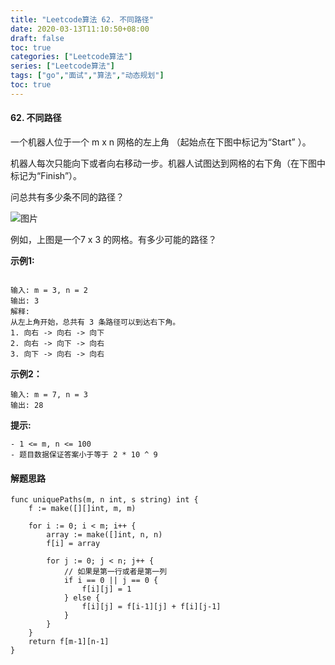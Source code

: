 ```yaml
---
title: "Leetcode算法 62. 不同路径"
date: 2020-03-13T11:10:50+08:00
draft: false
toc: true
categories: ["Leetcode算法"]
series: ["Leetcode算法"]
tags: ["go","面试","算法","动态规划"]
toc: true
---
```


#### 62. 不同路径

一个机器人位于一个 m x n 网格的左上角 （起始点在下图中标记为“Start” ）。

机器人每次只能向下或者向右移动一步。机器人试图达到网格的右下角（在下图中标记为“Finish”）。

问总共有多少条不同的路径？

![图片](/images/blog/2020-3/robot_maze.png)

例如，上图是一个7 x 3 的网格。有多少可能的路径？

**示例1:**

``` golang

输入: m = 3, n = 2
输出: 3
解释:
从左上角开始，总共有 3 条路径可以到达右下角。
1. 向右 -> 向右 -> 向下
2. 向右 -> 向下 -> 向右
3. 向下 -> 向右 -> 向右

```

**示例2：**

``` golang
输入: m = 7, n = 3
输出: 28
```

**提示:**

``` golang
- 1 <= m, n <= 100
- 题目数据保证答案小于等于 2 * 10 ^ 9
```

#### 解题思路

``` golang
func uniquePaths(m, n int, s string) int {
	f := make([][]int, m, m)
	
	for i := 0; i < m; i++ {
		array := make([]int, n, n)
		f[i] = array
		
		for j := 0; j < n; j++ {
		    // 如果是第一行或者是第一列
			if i == 0 || j == 0 {
				f[i][j] = 1
			} else {
				f[i][j] = f[i-1][j] + f[i][j-1]
			}
		}
	}
	return f[m-1][n-1]
}

```



